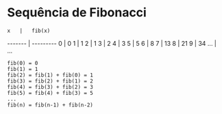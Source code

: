 # Sequência de Fibonacci

    x   |   fib(x)
------- | ---------
    0   |   0
    1   |   1
    2   |   1
    3   |   2
    4   |   3
    5   |   5
    6   |   8
    7   |   13
    8   |   21
    9   |   34
   ...  |   ...

```
fib(0) = 0
fib(1) = 1
fib(2) = fib(1) + fib(0) = 1
fib(3) = fib(2) + fib(1) = 2
fib(4) = fib(3) + fib(2) = 3
fib(5) = fib(4) + fib(3) = 5
...
fib(n) = fib(n-1) + fib(n-2)
```
